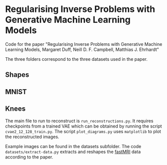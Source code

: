 # Regularising Inverse Problems with Generative Machine Learning Models
Code for the paper "Regularising Inverse Problems with Generative Machine Learning Models, Margaret Duff, Neill D. F. Campbell, Matthias J. Ehrhardt"

The three folders correspond to the three datasets used in the paper. 

## Shapes

## MNIST 

## Knees

The main file to run to reconstruct is `run_reconstructions.py`. It requires checkpoints from a trained VAE which can be obtained by running the script `cvae2_12_128_train.py`. The script `plot_diagrams.py` uses `matplotlib` to plot the reconstructed images.  

Example images can be found in the datasets subfolder. The code `datasets/extract-data.py` extracts and reshapes the [fastMRI](https://fastmri.med.nyu.edu/) data according to the paper. 



